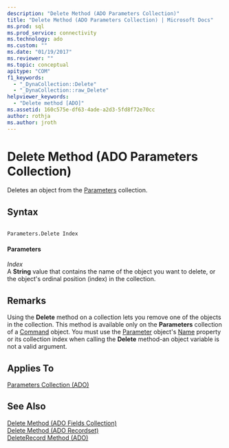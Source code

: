 ```yaml
---
description: "Delete Method (ADO Parameters Collection)"
title: "Delete Method (ADO Parameters Collection) | Microsoft Docs"
ms.prod: sql
ms.prod_service: connectivity
ms.technology: ado
ms.custom: ""
ms.date: "01/19/2017"
ms.reviewer: ""
ms.topic: conceptual
apitype: "COM"
f1_keywords: 
  - "_DynaCollection::Delete"
  - "_DynaCollection::raw_Delete"
helpviewer_keywords: 
  - "Delete method [ADO]"
ms.assetid: 160c575e-df63-4ade-a2d3-5fd8f72e70cc
author: rothja
ms.author: jroth
---
```

# Delete Method (ADO Parameters Collection)
Deletes an object from the [Parameters](../../../ado/reference/ado-api/parameters-collection-ado.md) collection.  
  
## Syntax  
  
```  
  
Parameters.Delete Index  
```  
  
#### Parameters  
 *Index*  
 A **String** value that contains the name of the object you want to delete, or the object's ordinal position (index) in the collection.  
  
## Remarks  
 Using the **Delete** method on a collection lets you remove one of the objects in the collection. This method is available only on the **Parameters** collection of a [Command](../../../ado/reference/ado-api/command-object-ado.md) object. You must use the [Parameter](../../../ado/reference/ado-api/parameter-object.md) object's [Name](../../../ado/reference/ado-api/name-property-ado.md) property or its collection index when calling the **Delete** method-an object variable is not a valid argument.  
  
## Applies To  
 [Parameters Collection (ADO)](../../../ado/reference/ado-api/parameters-collection-ado.md)  
  
## See Also  
 [Delete Method (ADO Fields Collection)](../../../ado/reference/ado-api/delete-method-ado-fields-collection.md)   
 [Delete Method (ADO Recordset)](../../../ado/reference/ado-api/delete-method-ado-recordset.md)   
 [DeleteRecord Method (ADO)](../../../ado/reference/ado-api/deleterecord-method-ado.md)
